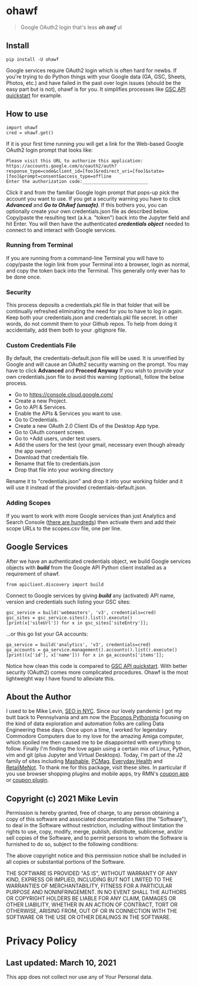 # ohawf
> Google OAuth2 login that's less ***oh awf*** ul


## Install

`pip install -U ohawf`

Google services require OAuth2 login which is often hard for newbs. If you're trying to do Python things with your Google data (GA, GSC, Sheets, Photos, etc.) and have failed in the past over login issues (should be the easy part but is not), ohawf is for you. It simplifies processes like [GSC API quickstart](https://developers.google.com/webmaster-tools/search-console-api-original/v3/quickstart/quickstart-python) for example.

## How to use

    import ohawf
    cred = ohawf.get()

If it is your first time running you will get a link for the Web-based Google OAuth2 login prompt that looks like:

    Please visit this URL to authorize this application: https://accounts.google.com/o/oauth2/auth?response_type=code&client_id=[foo]&redirect_uri=[foo]&state=[foo]&prompt=consent&access_type=offline
    Enter the authorization code:_________________________

Click it and from the familiar Google login prompt that pops-up pick the account you want to use. If you get a security warning you have to click ***Advanced*** and ***Go to OhAwf (unsafe)***. If this bothers you, you can optionally create your own credentials.json file as described below. Copy/paste the resulting text (a.k.a. "token") back into the Jupyter field and hit Enter. You will then have the authenticated ***credentials object*** needed to connect to and interact with Google services. 

### Running from Terminal

If you are running from a command-line Terminal you will have to copy/paste the login link from your Terminal into a browser, login as normal, and copy the token back into the Terminal. This generally only ever has to be done once.

### Security

This process deposits a credentials.pkl file in that folder that will be continually refreshed eliminating the need for you to have to log in again. Keep both your credentials.json and credentials.pkl file secret. In other words, do not commit them to your Github repos. To help from doing it accidentally, add them both to your .gitignore file.

### Custom Credentials File

By default, the credentials-default.json file will be used. It is unverified by Google and will cause an OAuth2 security warning on the prompt. You may have to click **Advanced** and **Proceed Anyway** If you wish to provide your own credentials.json file to avoid this warning (optional), follow the below process. 

- Go to https://console.cloud.google.com/
- Create a new Project.
- Go to API & Services.
- Enable the APIs & Services you want to use.
- Go to Credentials.
- Create a new OAuth 2.0 Client IDs of the Desktop App type.
- Go to OAuth consent screen.
- Go to +Add users, under test users.
- Add the users for the test (your gmail, necessary even though already the app owner)
- Download that credentials file.
- Rename that file to credentials.json
- Drop that file into your working directory

Rename it to "credentials.json" and drop it into your working folder and it will use it instead of the provided credentials-default.json. 

### Adding Scopes

If you want to work with more Google services than just Analytics and Search Console ([there are hundreds](https://developers.google.com/identity/protocols/oauth2/scopes)) then activate them and add their scope URLs to the scopes.csv file, one per line.

## Google Services

After we have an authenticated credentials object, we build Google services objects with ***build*** from the Google API Python client installed as a requirement of ohawf.

    from apiclient.discovery import build
    
Connect to Google services by giving ***build*** any (activated) API name, version and credentials such listing your GSC sites:

    gsc_service = build('webmasters', 'v3', credentials=cred)
    gsc_sites = gsc_service.sites().list().execute()
    [print(x['siteUrl']) for x in gsc_sites['siteEntry']];

...or this go list your GA accounts:

    ga_service = build('analytics', 'v3', credentials=cred)
    ga_accounts = ga_service.management().accounts().list().execute()
    [print((x['id'], x['name'])) for x in ga_accounts['items']];

Notice how clean this code is compared to [GSC API quickstart](https://developers.google.com/webmaster-tools/search-console-api-original/v3/quickstart/quickstart-python). With better security (OAuth2) comes more complicated procedures. Ohawf is the most lightweight way I have found to alleviate this.

## About the Author
I used to be Mike Levin, [SEO in NYC](https://mikelev.in/). Since our lovely pandemic I got my butt back to Pennsylvania and am now the [Poconos Pythonista](https://www.youtube.com/channel/UCd26IHBHcbtxD7pUdnIgiCw) focusing on the kind of data exploration and automation folks are calling Data Engineering these days. Once upon a time, I worked for legendary Commodore Computers due to my love for the amazing Amiga computer, which spoiled me then caused me to be disappointed with everything to follow. Finally I'm finding the love again using a certain mix of Linux, Python, vim and git (plus Jupyter and Virtual Desktops). Today, I'm part of the J2 family of sites including [Mashable](https://mashable.com/), [PCMag](https://www.pcmag.com/picks/the-best-seo-tools), [Everyday Health](https://www.everydayhealthgroup.com/) and [RetailMeNot](https://www.retailmenot.com/). To thank me for this package, visit these sites. In particular if you use browser shopping plugins and mobile apps, try RMN's [coupon app](https://www.retailmenot.com/mobile) or [coupon plugin](https://www.retailmenot.com/dealfinder/?utm_source=github&utm_medium=employee_miklevin).

## Copyright (c) 2021 Mike Levin

Permission is hereby granted, free of charge, to any person obtaining a copy
of this software and associated documentation files (the "Software"), to deal
in the Software without restriction, including without limitation the rights
to use, copy, modify, merge, publish, distribute, sublicense, and/or sell
copies of the Software, and to permit persons to whom the Software is
furnished to do so, subject to the following conditions:

The above copyright notice and this permission notice shall be included in all
copies or substantial portions of the Software.

THE SOFTWARE IS PROVIDED "AS IS", WITHOUT WARRANTY OF ANY KIND, EXPRESS OR
IMPLIED, INCLUDING BUT NOT LIMITED TO THE WARRANTIES OF MERCHANTABILITY,
FITNESS FOR A PARTICULAR PURPOSE AND NONINFRINGEMENT. IN NO EVENT SHALL THE
AUTHORS OR COPYRIGHT HOLDERS BE LIABLE FOR ANY CLAIM, DAMAGES OR OTHER
LIABILITY, WHETHER IN AN ACTION OF CONTRACT, TORT OR OTHERWISE, ARISING FROM,
OUT OF OR IN CONNECTION WITH THE SOFTWARE OR THE USE OR OTHER DEALINGS IN THE
SOFTWARE.

# Privacy Policy
##  Last updated: March 10, 2021

This app does not collect nor use any of Your Personal data.
